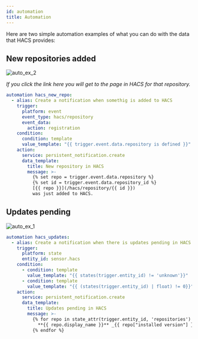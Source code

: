 ```yaml
---
id: automation
title: Automation
---
```


Here are two simple automation examples of what you can do with the data that HACS provides:

## New repositories added

![auto_ex_2](/img/automation_example2.PNG)

_If you click the link here you will get to the page in HACS for that repository._

```yaml
automation hacs_new_repo:
  - alias: Create a notification when somethig is added to HACS
    trigger:
      platform: event
      event_type: hacs/repository
      event_data:
        action: registration
    condition:
      condition: template
      value_template: "{{ trigger.event.data.repository is defined }}"
    action:
      service: persistent_notification.create
      data_template:
        title: New repository in HACS
        message: >-
          {% set repo = trigger.event.data.repository %}
          {% set id = trigger.event.data.repository_id %}
          [{{ repo }}](/hacs/repository/{{ id }})
          was just added to HACS.
```

## Updates pending

![auto_ex_1](/img/automation_example1.PNG)

```yaml
automation hacs_updates:
  - alias: Create a notification when there is updates pending in HACS
    trigger:
      platform: state
      entity_id: sensor.hacs
    condition:
      - condition: template
        value_template: "{{ states(trigger.entity_id) != 'unknown'}}"
      - condition: template
        value_template: "{{ (states(trigger.entity_id) | float) != 0}}"
    action:
      service: persistent_notification.create
      data_template:
        title: Updates pending in HACS
        message: >-
          {% for repo in state_attr(trigger.entity_id, 'repositories') %}
            **{{ repo.display_name }}** _{{ repo["installed version"] }}_ -> _{{ repo["available version"] }}_
          {% endfor %}
```
